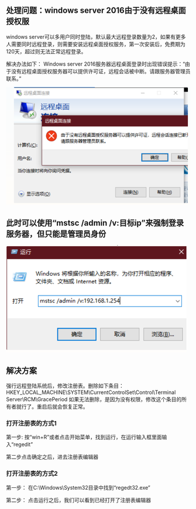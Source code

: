## 处理问题：windows server 2016由于没有远程桌面授权服

 windows server可以多用户同时登陆，默认最大远程登录数量为2，如果有更多人需要同时远程登录，则需要安装远程桌面授权服务，第一次安装后，免费期为120天，超过则无法正常远程登录。

解决办法如下：
  Windows server 2016服务器远程桌面登录时出现错误提示：“由于没有远程桌面授权服务器可以提供许可证，远程会话被中断。请跟服务器管理员联系。”

![image-20220816152356388](winServer远程链接问题/image-20220816152356388.png)

## 此时可以使用“mstsc /admin /v:目标ip”来强制登录服务器，但只能是管理员身份

![image-20220816152423172](winServer远程链接问题/image-20220816152423172.png)

## 解决方案

 强行远程登陆系统后，修改注册表。删除如下条目：
HKEY_LOCAL_MACHINE\SYSTEM\CurrentControlSet\Control\Terminal Server\RCM\GracePeriod
如果无法删除，是因为没有权限，修改这个条目的所有者就行了。重启后就会恢复正常。

### 打开注册表的方式1

第一步: 按“win+R”或者点击开始菜单，找到运行，在运行输入框里面输入“regedit”

第二步点击确定之后，进去注册表编辑器

### 打开注册表的方式2

第一步： 在C:\Windows\System32目录中找到“regedt32.exe”

第二步： 点击运行之后，我们可以看到已经打开了注册表编辑器


